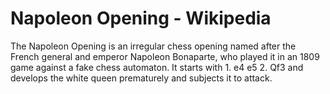 ---
---

Napoleon Opening - Wikipedia
============================


The Napoleon Opening is an irregular chess opening named after the French general and emperor Napoleon Bonaparte, who played it in an 1809 game against a fake chess automaton. It starts with 1. e4 e5 2. Qf3 and develops the white queen prematurely and subjects it to attack.